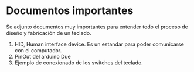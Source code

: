 # Documentos importantes
Se adjunto documentos muy importantes para entender todo el proceso de diseño y fabricación de un teclado.
1. HID, Human interface device. Es un estandar para poder comunicarse con el computador.
1. PinOut del arduino Due
1. Ejemplo de conexionado de los switches del teclado.
